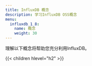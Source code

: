 ```yaml
---
title: InfluxDB 概念
description: 学习InfluxDB OSS概念
menu:
  influxdb_1_8:
    name: 概念
    weight: 30
---
```


理解以下概念将帮助您充分利用InfluxDB。

{{< children hlevel="h2" >}}